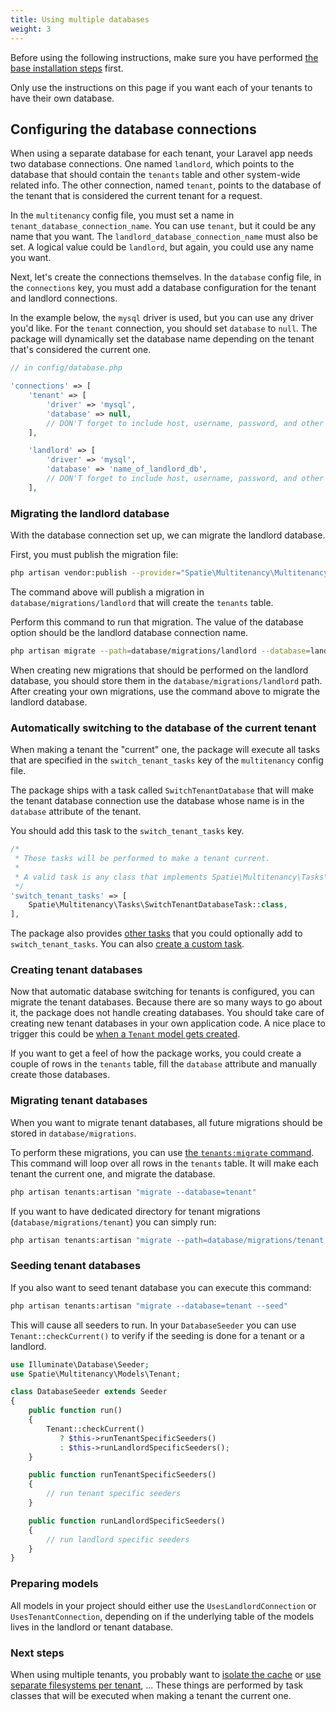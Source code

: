 ```yaml
---
title: Using multiple databases
weight: 3
---
```


Before using the following instructions, make sure you have performed [the base installation steps](/docs/laravel-multitenancy/v2/installation/base-installation) first.

Only use the instructions on this page if you want each of your tenants to have their own database.

## Configuring the database connections

When using a separate database for each tenant, your Laravel app needs two database connections. One named `landlord`, which points to the database that should contain the `tenants` table and other system-wide related info. The other connection, named `tenant`, points to the database of the tenant that is considered the current tenant for a request.

In the `multitenancy` config file, you must set a name in `tenant_database_connection_name`. You can use `tenant`, but it could be any name that you want. The `landlord_database_connection_name` must also be set. A logical value could be `landlord`, but again, you could use any name you want.

Next, let's create the connections themselves. In the `database` config file, in the `connections` key, you must add a database configuration for the tenant and landlord connections.

In the example below, the `mysql` driver is used, but you can use any driver you'd like. For the `tenant` connection, you should set `database` to `null`. The package will dynamically set the database name depending on the tenant that's considered the current one.

```php
// in config/database.php

'connections' => [
    'tenant' => [
        'driver' => 'mysql',
        'database' => null,
        // DON'T forget to include host, username, password, and other options if needed ...
    ],

    'landlord' => [
        'driver' => 'mysql',
        'database' => 'name_of_landlord_db',
        // DON'T forget to include host, username, password, and other options if needed ...
    ],
```


### Migrating the landlord database

With the database connection set up, we can migrate the landlord database.

First, you must publish the migration file:

```bash
php artisan vendor:publish --provider="Spatie\Multitenancy\MultitenancyServiceProvider" --tag="multitenancy-migrations"
```

The command above will publish a migration in `database/migrations/landlord` that will create the `tenants` table.

Perform this command to run that migration. The value of the database option should be the landlord database connection name.

```bash
php artisan migrate --path=database/migrations/landlord --database=landlord
```

When creating new migrations that should be performed on the landlord database, you should store them in the `database/migrations/landlord` path. After creating your own migrations, use the command above to migrate the landlord database.

### Automatically switching to the database of the current tenant

When making a tenant the "current" one, the package will execute all tasks that are specified in the `switch_tenant_tasks` key of the `multitenancy` config file.

The package ships with a task called `SwitchTenantDatabase` that will make the tenant database connection use the database whose name is in the `database` attribute of the tenant.

You should add this task to the `switch_tenant_tasks` key.

```php
/*
 * These tasks will be performed to make a tenant current.
 *
 * A valid task is any class that implements Spatie\Multitenancy\Tasks\SwitchTenantTask
 */
'switch_tenant_tasks' => [
    Spatie\Multitenancy\Tasks\SwitchTenantDatabaseTask::class,
],
```

The package also provides [other tasks](/docs/laravel-multitenancy/v2/using-tasks-to-prepare-the-environment/overview/) that you could optionally add to `switch_tenant_tasks`. You can also [create a custom task](/docs/laravel-multitenancy/v2/using-tasks-to-prepare-the-environment/creating-your-own-task/).

### Creating tenant databases

Now that automatic database switching for tenants is configured, you can migrate the tenant databases. Because there are so many ways to go about it, the package does not handle creating databases. You should take care of creating new tenant databases in your own application code. A nice place to trigger this could be [when a `Tenant` model gets created](/docs/laravel-multitenancy/v2/advanced-usage/using-a-custom-tenant-model/#performing-actions-when-a-tenant-gets-created).

If you want to get a feel of how the package works, you could create a couple of rows in the `tenants` table, fill the `database` attribute and manually create those databases.

### Migrating tenant databases

When you want to migrate tenant databases, all future migrations should be stored in `database/migrations`.

To perform these migrations, you can use [the `tenants:migrate` command](/docs/laravel-multitenancy/v2/advanced-usage/executing-artisan-commands-for-each-tenant). This command will loop over all rows in the `tenants` table. It will make each tenant the current one, and migrate the database.

```bash
php artisan tenants:artisan "migrate --database=tenant"
```

If you want to have dedicated directory for tenant migrations (`database/migrations/tenant`) you can simply run:

```bash
php artisan tenants:artisan "migrate --path=database/migrations/tenant --database=tenant" 
```

### Seeding tenant databases

If you also want to seed tenant database you can execute this command:

```bash
php artisan tenants:artisan "migrate --database=tenant --seed"
```

This will cause all seeders to run. In your `DatabaseSeeder` you can use `Tenant::checkCurrent()` to verify if the seeding is done for a tenant or a landlord.

```php
use Illuminate\Database\Seeder;
use Spatie\Multitenancy\Models\Tenant;

class DatabaseSeeder extends Seeder
{
    public function run()
    {
        Tenant::checkCurrent()
           ? $this->runTenantSpecificSeeders()
           : $this->runLandlordSpecificSeeders();
    }

    public function runTenantSpecificSeeders()
    {
        // run tenant specific seeders
    }

    public function runLandlordSpecificSeeders()
    {
        // run landlord specific seeders
    }
}
```

### Preparing models

All models in your project should either use the `UsesLandlordConnection` or `UsesTenantConnection`, depending on if the underlying table of the models lives in the landlord or tenant database.

### Next steps

When using multiple tenants, you probably want to [isolate the cache](/docs/laravel-multitenancy/v2/using-tasks-to-prepare-the-environment/prefixing-cache/) or [use separate filesystems per tenant](/docs/laravel-multitenancy/v2/using-tasks-to-prepare-the-environment/filesystem/), ... These things are performed by task classes that will be executed when making a tenant the current one.

